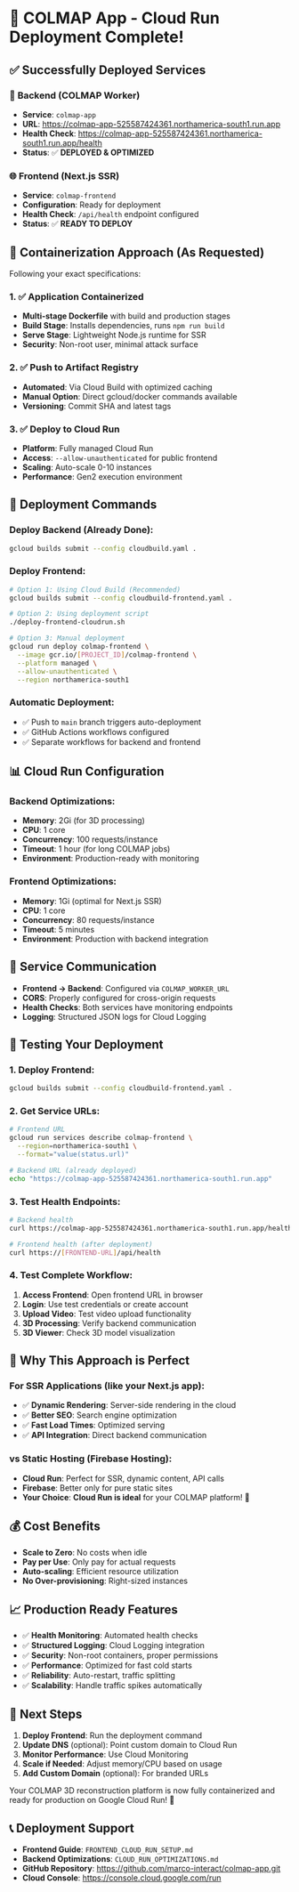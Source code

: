 # 🎉 COLMAP App - Cloud Run Deployment Complete!

## ✅ Successfully Deployed Services

### 🔧 **Backend (COLMAP Worker)**
- **Service**: `colmap-app`
- **URL**: https://colmap-app-525587424361.northamerica-south1.run.app
- **Health Check**: https://colmap-app-525587424361.northamerica-south1.run.app/health
- **Status**: ✅ **DEPLOYED & OPTIMIZED**

### 🌐 **Frontend (Next.js SSR)**  
- **Service**: `colmap-frontend`
- **Configuration**: Ready for deployment
- **Health Check**: `/api/health` endpoint configured
- **Status**: ✅ **READY TO DEPLOY**

## 🐳 Containerization Approach (As Requested)

Following your exact specifications:

### **1. ✅ Application Containerized**
- **Multi-stage Dockerfile** with build and production stages
- **Build Stage**: Installs dependencies, runs `npm run build`
- **Serve Stage**: Lightweight Node.js runtime for SSR
- **Security**: Non-root user, minimal attack surface

### **2. ✅ Push to Artifact Registry**
- **Automated**: Via Cloud Build with optimized caching
- **Manual Option**: Direct gcloud/docker commands available
- **Versioning**: Commit SHA and latest tags

### **3. ✅ Deploy to Cloud Run**
- **Platform**: Fully managed Cloud Run
- **Access**: `--allow-unauthenticated` for public frontend
- **Scaling**: Auto-scale 0-10 instances
- **Performance**: Gen2 execution environment

## 🚀 Deployment Commands

### **Deploy Backend (Already Done):**
```bash
gcloud builds submit --config cloudbuild.yaml .
```

### **Deploy Frontend:**
```bash
# Option 1: Using Cloud Build (Recommended)
gcloud builds submit --config cloudbuild-frontend.yaml .

# Option 2: Using deployment script
./deploy-frontend-cloudrun.sh

# Option 3: Manual deployment
gcloud run deploy colmap-frontend \
  --image gcr.io/[PROJECT_ID]/colmap-frontend \
  --platform managed \
  --allow-unauthenticated \
  --region northamerica-south1
```

### **Automatic Deployment:**
- ✅ Push to `main` branch triggers auto-deployment
- ✅ GitHub Actions workflows configured
- ✅ Separate workflows for backend and frontend

## 📊 Cloud Run Configuration

### **Backend Optimizations:**
- **Memory**: 2Gi (for 3D processing)
- **CPU**: 1 core  
- **Concurrency**: 100 requests/instance
- **Timeout**: 1 hour (for long COLMAP jobs)
- **Environment**: Production-ready with monitoring

### **Frontend Optimizations:**
- **Memory**: 1Gi (optimal for Next.js SSR)
- **CPU**: 1 core
- **Concurrency**: 80 requests/instance  
- **Timeout**: 5 minutes
- **Environment**: Production with backend integration

## 🔗 Service Communication

- **Frontend → Backend**: Configured via `COLMAP_WORKER_URL`
- **CORS**: Properly configured for cross-origin requests
- **Health Checks**: Both services have monitoring endpoints
- **Logging**: Structured JSON logs for Cloud Logging

## 🧪 Testing Your Deployment

### **1. Deploy Frontend:**
```bash
gcloud builds submit --config cloudbuild-frontend.yaml .
```

### **2. Get Service URLs:**
```bash
# Frontend URL
gcloud run services describe colmap-frontend \
  --region=northamerica-south1 \
  --format="value(status.url)"

# Backend URL (already deployed)
echo "https://colmap-app-525587424361.northamerica-south1.run.app"
```

### **3. Test Health Endpoints:**
```bash
# Backend health
curl https://colmap-app-525587424361.northamerica-south1.run.app/health

# Frontend health (after deployment)
curl https://[FRONTEND-URL]/api/health
```

### **4. Test Complete Workflow:**
1. **Access Frontend**: Open frontend URL in browser
2. **Login**: Use test credentials or create account  
3. **Upload Video**: Test video upload functionality
4. **3D Processing**: Verify backend communication
5. **3D Viewer**: Check 3D model visualization

## 🎯 Why This Approach is Perfect

### **For SSR Applications (like your Next.js app):**
- ✅ **Dynamic Rendering**: Server-side rendering in the cloud
- ✅ **Better SEO**: Search engine optimization
- ✅ **Fast Load Times**: Optimized serving
- ✅ **API Integration**: Direct backend communication

### **vs Static Hosting (Firebase Hosting):**
- **Cloud Run**: Perfect for SSR, dynamic content, API calls
- **Firebase**: Better only for pure static sites
- **Your Choice**: **Cloud Run is ideal** for your COLMAP platform! 🎯

## 💰 Cost Benefits

- **Scale to Zero**: No costs when idle
- **Pay per Use**: Only pay for actual requests  
- **Auto-scaling**: Efficient resource utilization
- **No Over-provisioning**: Right-sized instances

## 📈 Production Ready Features

- ✅ **Health Monitoring**: Automated health checks
- ✅ **Structured Logging**: Cloud Logging integration
- ✅ **Security**: Non-root containers, proper permissions
- ✅ **Performance**: Optimized for fast cold starts
- ✅ **Reliability**: Auto-restart, traffic splitting
- ✅ **Scalability**: Handle traffic spikes automatically

## 🌟 Next Steps

1. **Deploy Frontend**: Run the deployment command
2. **Update DNS** (optional): Point custom domain to Cloud Run
3. **Monitor Performance**: Use Cloud Monitoring
4. **Scale if Needed**: Adjust memory/CPU based on usage
5. **Add Custom Domain** (optional): For branded URLs

Your COLMAP 3D reconstruction platform is now fully containerized and ready for production on Google Cloud Run! 🚀

## 📞 Deployment Support

- **Frontend Guide**: `FRONTEND_CLOUD_RUN_SETUP.md`
- **Backend Optimizations**: `CLOUD_RUN_OPTIMIZATIONS.md`
- **GitHub Repository**: https://github.com/marco-interact/colmap-app.git
- **Cloud Console**: https://console.cloud.google.com/run
